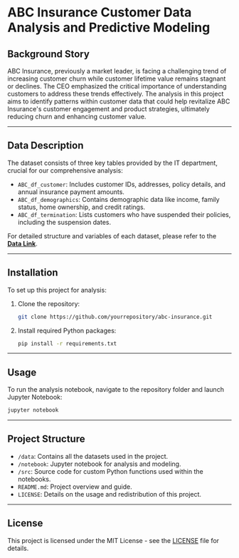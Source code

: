 # ABC Insurance Customer Data Analysis and Predictive Modeling
## Background Story

ABC Insurance, previously a market leader, is facing a challenging trend of increasing customer churn while customer lifetime value remains stagnant or declines. The CEO emphasized the critical importance of understanding customers to address these trends effectively. The analysis in this project aims to identify patterns within customer data that could help revitalize ABC Insurance's customer engagement and product strategies, ultimately reducing churn and enhancing customer value.

---

## Data Description

The dataset consists of three key tables provided by the IT department, crucial for our comprehensive analysis:

- `ABC_df_customer`: Includes customer IDs, addresses, policy details, and annual insurance payment amounts.
- `ABC_df_demographics`: Contains demographic data like income, family status, home ownership, and credit ratings.
- `ABC_df_termination`: Lists customers who have suspended their policies, including the suspension dates.

For detailed structure and variables of each dataset, please refer to the **[Data Link](https://novasbe365-my.sharepoint.com/:f:/g/personal/nuno_silva_novasbe_pt/Ekl41SdwtkVOiW52LsaEy5QBo1mjQe=tgkSYD)**.

---

## Installation

To set up this project for analysis:

1. Clone the repository:
   ```bash
   git clone https://github.com/yourrepository/abc-insurance.git
   ```
2. Install required Python packages:
   ```bash
   pip install -r requirements.txt
   ```

---

## Usage

To run the analysis notebook, navigate to the repository folder and launch Jupyter Notebook:

```bash
jupyter notebook
```
---

## Project Structure

- `/data`: Contains all the datasets used in the project.
- `/notebook`: Jupyter notebook for analysis and modeling.
- `/src`: Source code for custom Python functions used within the notebooks.
- `README.md`: Project overview and guide.
- `LICENSE`: Details on the usage and redistribution of this project.

---

## License

This project is licensed under the MIT License - see the [LICENSE](LICENSE) file for details.
